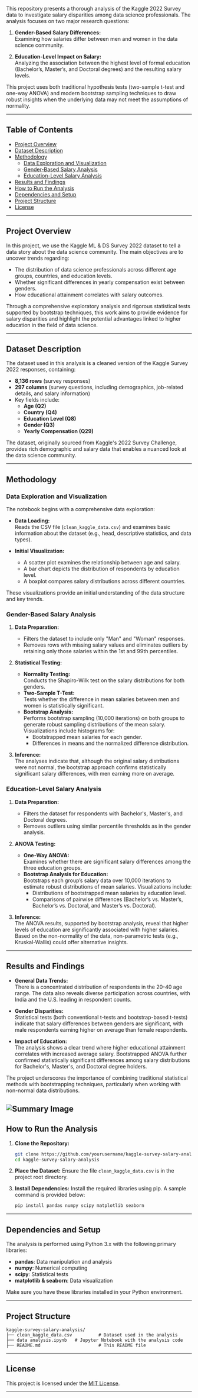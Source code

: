 
This repository presents a thorough analysis of the Kaggle 2022 Survey data to investigate salary disparities among data science professionals. The analysis focuses on two major research questions:

1. **Gender-Based Salary Differences:**  
   Examining how salaries differ between men and women in the data science community.

2. **Education-Level Impact on Salary:**  
   Analyzing the association between the highest level of formal education (Bachelor’s, Master’s, and Doctoral degrees) and the resulting salary levels.

This project uses both traditional hypothesis tests (two-sample t-test and one-way ANOVA) and modern bootstrap sampling techniques to draw robust insights when the underlying data may not meet the assumptions of normality.

---

## Table of Contents

- [Project Overview](#project-overview)
- [Dataset Description](#dataset-description)
- [Methodology](#methodology)
  - [Data Exploration and Visualization](#data-exploration-and-visualization)
  - [Gender-Based Salary Analysis](#gender-based-salary-analysis)
  - [Education-Level Salary Analysis](#education-level-salary-analysis)
- [Results and Findings](#results-and-findings)
- [How to Run the Analysis](#how-to-run-the-analysis)
- [Dependencies and Setup](#dependencies-and-setup)
- [Project Structure](#project-structure)
- [License](#license)

---

## Project Overview

In this project, we use the Kaggle ML & DS Survey 2022 dataset to tell a data story about the data science community. The main objectives are to uncover trends regarding:
- The distribution of data science professionals across different age groups, countries, and education levels.
- Whether significant differences in yearly compensation exist between genders.
- How educational attainment correlates with salary outcomes.

Through a comprehensive exploratory analysis and rigorous statistical tests supported by bootstrap techniques, this work aims to provide evidence for salary disparities and highlight the potential advantages linked to higher education in the field of data science.

---

## Dataset Description

The dataset used in this analysis is a cleaned version of the Kaggle Survey 2022 responses, containing:
- **8,136 rows** (survey responses)
- **297 columns** (survey questions, including demographics, job-related details, and salary information)
- Key fields include:
  - **Age (Q2)**
  - **Country (Q4)**
  - **Education Level (Q8)**
  - **Gender (Q3)**
  - **Yearly Compensation (Q29)**

The dataset, originally sourced from Kaggle's 2022 Survey Challenge, provides rich demographic and salary data that enables a nuanced look at the data science community.

---

## Methodology

### Data Exploration and Visualization

The notebook begins with a comprehensive data exploration:
- **Data Loading:**  
  Reads the CSV file (`clean_kaggle_data.csv`) and examines basic information about the dataset (e.g., head, descriptive statistics, and data types).

- **Initial Visualization:**  
  - A scatter plot examines the relationship between age and salary.
  - A bar chart depicts the distribution of respondents by education level.
  - A boxplot compares salary distributions across different countries.

These visualizations provide an initial understanding of the data structure and key trends.

### Gender-Based Salary Analysis

1. **Data Preparation:**  
   - Filters the dataset to include only "Man" and "Woman" responses.
   - Removes rows with missing salary values and eliminates outliers by retaining only those salaries within the 1st and 99th percentiles.

2. **Statistical Testing:**  
   - **Normality Testing:**  
     Conducts the Shapiro-Wilk test on the salary distributions for both genders.
   - **Two-Sample T-Test:**  
     Tests whether the difference in mean salaries between men and women is statistically significant.
   - **Bootstrap Analysis:**  
     Performs bootstrap sampling (10,000 iterations) on both groups to generate robust sampling distributions of the mean salary. Visualizations include histograms for:
     - Bootstrapped mean salaries for each gender.
     - Differences in means and the normalized difference distribution.

3. **Inference:**  
   The analyses indicate that, although the original salary distributions were not normal, the bootstrap approach confirms statistically significant salary differences, with men earning more on average.

### Education-Level Salary Analysis

1. **Data Preparation:**  
   - Filters the dataset for respondents with Bachelor's, Master's, and Doctoral degrees.
   - Removes outliers using similar percentile thresholds as in the gender analysis.

2. **ANOVA Testing:**  
   - **One-Way ANOVA:**  
     Examines whether there are significant salary differences among the three education groups.
   - **Bootstrap Analysis for Education:**  
     Bootstraps each group’s salary data over 10,000 iterations to estimate robust distributions of mean salaries. Visualizations include:
     - Distributions of bootstrapped mean salaries by education level.
     - Comparisons of pairwise differences (Bachelor’s vs. Master’s, Bachelor’s vs. Doctoral, and Master’s vs. Doctoral).

3. **Inference:**  
   The ANOVA results, supported by bootstrap analysis, reveal that higher levels of education are significantly associated with higher salaries. Based on the non-normality of the data, non-parametric tests (e.g., Kruskal-Wallis) could offer alternative insights.

---

## Results and Findings

- **General Data Trends:**  
  There is a concentrated distribution of respondents in the 20-40 age range. The data also reveals diverse participation across countries, with India and the U.S. leading in respondent counts.

- **Gender Disparities:**  
  Statistical tests (both conventional t-tests and bootstrap-based t-tests) indicate that salary differences between genders are significant, with male respondents earning higher on average than female respondents.

- **Impact of Education:**  
  The analysis shows a clear trend where higher educational attainment correlates with increased average salary. Bootstrapped ANOVA further confirmed statistically significant differences among salary distributions for Bachelor's, Master's, and Doctoral degree holders.

The project underscores the importance of combining traditional statistical methods with bootstrapping techniques, particularly when working with non-normal data distributions.

![Summary Image](summary.png)
---

## How to Run the Analysis

1. **Clone the Repository:**
   ```bash
   git clone https://github.com/yourusername/kaggle-survey-salary-analysis.git
   cd kaggle-survey-salary-analysis
   ```

2. **Place the Dataset:**
   Ensure the file `clean_kaggle_data.csv` is in the project root directory.

3. **Install Dependencies:**
   Install the required libraries using pip. A sample command is provided below:
   ```bash
   pip install pandas numpy scipy matplotlib seaborn
   ```
---

## Dependencies and Setup

The analysis is performed using Python 3.x with the following primary libraries:
- **pandas**: Data manipulation and analysis
- **numpy**: Numerical computing
- **scipy**: Statistical tests
- **matplotlib & seaborn**: Data visualization

Make sure you have these libraries installed in your Python environment.

---

## Project Structure

```
kaggle-survey-salary-analysis/
├── clean_kaggle_data.csv          # Dataset used in the analysis
├── data analysis.ipynb   # Jupyter Notebook with the analysis code
├── README.md                      # This README file
```
---

## License

This project is licensed under the [MIT License](LICENSE).

---
